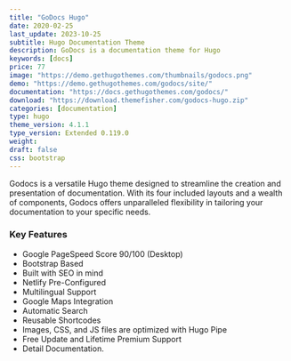 ```yaml
---
title: "GoDocs Hugo"
date: 2020-02-25
last_update: 2023-10-25
subtitle: Hugo Documentation Theme
description: GoDocs is a documentation theme for Hugo
keywords: [docs]
price: 77
image: "https://demo.gethugothemes.com/thumbnails/godocs.png"
demo: "https://demo.gethugothemes.com/godocs/site/"
documentation: "https://docs.gethugothemes.com/godocs/"
download: "https://download.themefisher.com/godocs-hugo.zip"
categories: [documentation]
type: hugo
theme_version: 4.1.1
type_version: Extended 0.119.0
weight:
draft: false
css: bootstrap
---
```

Godocs is a versatile Hugo theme designed to streamline the creation and presentation of documentation. With its four included layouts and a wealth of components, Godocs offers unparalleled flexibility in tailoring your documentation to your specific needs.

### Key Features

- Google PageSpeed Score 90/100 (Desktop)
- Bootstrap Based
- Built with SEO in mind
- Netlify Pre-Configured
- Multilingual Support
- Google Maps Integration
- Automatic Search
- Reusable Shortcodes
- Images, CSS, and JS files are optimized with Hugo Pipe
- Free Update and Lifetime Premium Support
- Detail Documentation.